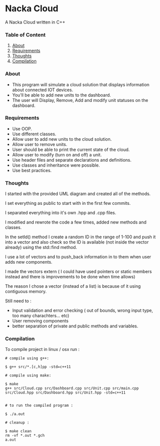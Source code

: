 # Nacka Cloud
A Nacka Cloud written in C++

### Table of Content
1. [About](#about)
2. [Requirements](#requirements)
3. [Thoughts](#thoughts)
4. [Compilation](#compilation)

### About
* This program will simulate a cloud solution that displays information about connected IOT devices.
* You'll be able to add new units to the dashboard.
* The user will Display, Remove, Add and modify unit statuses on the dashboard.

### Requirements
* Use OOP.
* Use different classes.
* Allow user to add new units to the cloud solution.
* Allow user to remove units.
* User should be able to print the current state of the cloud.
* Allow user to modify (turn on and off) a unit.
* Use header files and separate declarations and definitions.
* Use classes and inheritance were possible.
* Use best practices.

### Thoughts
I started with the  provided UML diagram and created all of the
methods.

I set everything as public to start with in the first few commits.

I separated everything into it's own .hpp and .cpp files. 

I modified and rewrote the code a few times, added new methods and classes.

In the setId() method I create a random ID in the range of 1-100 and push it into a vector<int> and also check so the ID is available (not inside the vector already) using the std::find method.

I use a lot of vectors<string> and <int> to push_back information in to them when user adds new components.

I made the vectors extern ( I could have used pointers or static members instead and there is improvements to be done when time allows)

The reason I chose a vector (instead of a list) is because of it using contiguous memory.


Still need to : 

* Input validation and error checking ( out of bounds, wrong input type, too many charachters... etc)
* User removing components
* better separation of private and public methods and variables.

### Compilation
To compile project in linux / osx run : 
```
# compile using g++: 

$ g++ src/*.[c,h]pp -std=c++11

# compile using make: 

$ make
g++ src/Cloud.cpp src/Dashboard.cpp src/Unit.cpp src/main.cpp src/Cloud.hpp src/Dashboard.hpp src/Unit.hpp -std=c++11


# to run the compiled program :

$ ./a.out 

# cleanup : 

$ make clean
rm -vf *.out *.gch
a.out
```
